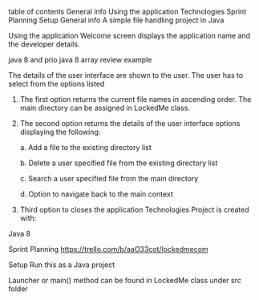 table of contents
General info
Using the application
Technologies
Sprint Planning
Setup
General info
A simple file handling project in Java

Using the application
Welcome screen displays the application name and the developer details.

java 8 and prio java 8  array review example

The details of the user interface are shown to the user. The user has to select from the options listed

1. The first option returns the current file names in ascending order. The main directory can be assigned in LockedMe class.


2. The second option returns the details of the user interface options displaying the following:

     a. Add a file to the existing directory list

     b. Delete a user specified file from the existing directory list

     c. Search a user specified file from the main directory

     d. Option to navigate back to the main context

3. Third option to closes the application
Technologies
Project is created with:

Java 8

Sprint Planning
https://trello.com/b/aaO33cot/lockedmecom

Setup
Run this as a Java project

Launcher or main() method can be found in LockedMe class under src folder
